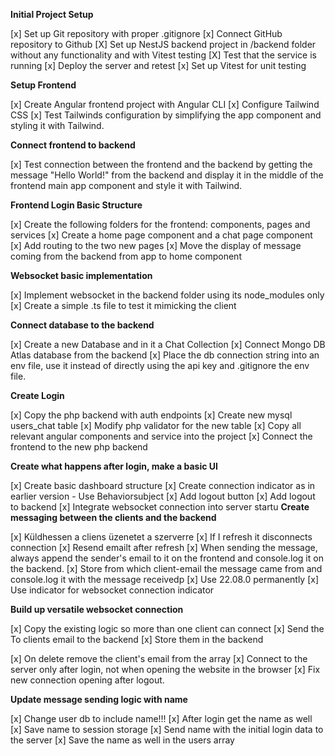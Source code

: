 **Initial Project Setup**

[x] Set up Git repository with proper .gitignore
[x] Connect GitHub repository to Github
[X] Set up NestJS backend project in /backend folder without any functionality and with Vitest testing
[X] Test that the service is running
[x] Deploy the server and retest
[x] Set up Vitest for unit testing

**Setup Frontend**

[x] Create Angular frontend project with Angular CLI
[x] Configure Tailwind CSS
[x] Test Tailwinds configuration by simplifying the app component and styling it with Tailwind.

**Connect frontend to backend**

[x] Test connection between the frontend and the backend by getting the message "Hello World!" from the backend and display it in the middle of the frontend main app component and style it with Tailwind.

**Frontend Login Basic Structure**

[x] Create the following folders for the frontend: components, pages and services
[x] Create a home page component and a chat page component
[x] Add routing to the two new pages
[x] Move the display of message coming from the backend from app to home component

**Websocket basic implementation**

[x] Implement websocket in the backend folder using its node_modules only
[x] Create a simple .ts file to test it mimicking the client

**Connect database to the backend**

[x] Create a new Database and in it a Chat Collection
[x] Connect Mongo DB Atlas database from the backend
[x] Place the db connection string into an env file, use it instead of directly using the api key and .gitignore the env file.

**Create Login**

[x] Copy the php backend with auth endpoints
[x] Create new mysql users_chat table
[x] Modify php validator for the new table
[x] Copy all relevant angular components and service into the project
[x] Connect the frontend to the new php backend

**Create what happens after login, make a basic UI**

[x] Create basic dashboard structure
[x] Create connection indicator as in earlier version - Use Behaviorsubject
[x] Add logout button
[x] Add logout to backend
[x] Integrate websocket connection into server startu
**Create messaging between the clients and the backend**

[x] Küldhessen a cliens üzenetet a szerverre
[x] If I refresh it disconnects connection
[x] Resend emailt after refresh
[x] When sending the message, always append the sender's email to it on the frontend and console.log it on the backend.
[x] Store from which client-email the message came from and console.log it with the message receivedp
[x] Use 22.08.0 permanently
[x] Use indicator for websocket connection indicator

**Build up versatile websocket connection**

[x] Copy the existing logic so more than one client can connect
[x] Send the To clients email to the backend
[x] Store them in the backend

[x] On delete remove the client's email from the array
[x] Connect to the server only after login, not when opening the website in the browser
[x] Fix new connection opening after logout.

**Update message sending logic with name**

[x] Change user db to include name!!!
[x] After login get the name as well
[x] Save name to session storage
[x] Send name with the initial login data to the server
[x] Save the name as well in the users array


